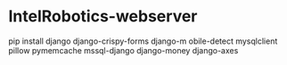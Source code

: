 # IntelRobotics-webserver

pip install django django-crispy-forms django-m
obile-detect mysqlclient pillow pymemcache mssql-django django-money django-axes